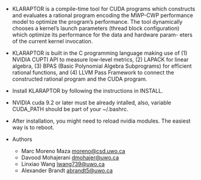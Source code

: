 * KLARAPTOR is a compile-time tool for CUDA programs which constructs and
  evaluates a rational program encoding the MWP-CWP performance model to 
  optimize the program’s performance. The tool dynamically chooses a kernel’s
  launch parameters (thread block configuration) which optimize its performance
  for the data and hardware param- eters of the current kernel invocation.

* KLARAPTOR is built in the C programming language making use of (1) NVIDIA
  CUPTI API to measure low-level metrics, (2) LAPACK for linear algebra, (3)
  BPAS (Basic Polynomial Algebra Subprograms) for efficient rational functions,
  and (4) LLVM Pass Framework to connect the constructed rational program and
  the CUDA program.

* Install KLARAPTOR by following the instructions in INSTALL.

* NVIDIA cuda 9.2 or later must be already intalled, also, variable CUDA_PATH
  should be part of your ~/.bashrc.  

* After installation, you might need to reload nvidia modules. The easiest way
  is to reboot.

* Authors
	* Marc Moreno Maza <moreno@csd.uwo.ca>
  * Davood Mohajerani <dmohajer@uwo.ca>
  * Linxiao Wang <lwang739@uwo.ca>
  * Alexander Brandt <abrandt5@uwo.ca> 
